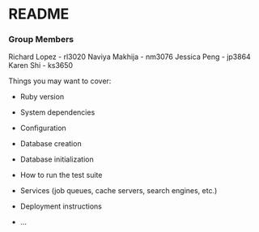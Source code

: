 # README

### Group Members

Richard Lopez - rl3020
Naviya Makhija - nm3076
Jessica Peng - jp3864
Karen Shi - ks3650

Things you may want to cover:

* Ruby version

* System dependencies

* Configuration

* Database creation

* Database initialization

* How to run the test suite

* Services (job queues, cache servers, search engines, etc.)

* Deployment instructions

* ...
